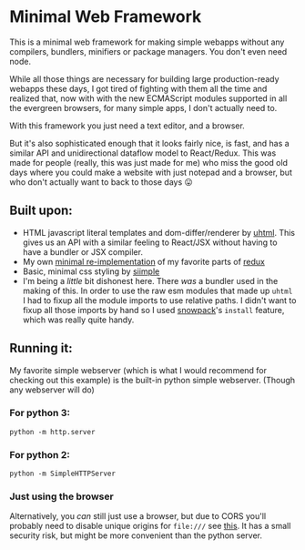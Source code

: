# Minimal Web Framework

This is a minimal web framework for making simple webapps without any compilers, bundlers, minifiers or package managers. You don't even need node.

While all those things are necessary for building large production-ready webapps these days, I got tired of fighting with them all the time and realized that, now with with the new ECMAScript modules supported in all the evergreen browsers, for many simple apps, I don't actually need to.

With this framework you just need a text editor, and a browser. 

But it's also sophisticated enough that it looks fairly nice, is fast, and has a similar API and unidirectional dataflow model to React/Redux. 
This was made for people (really, this was just made for me) who miss the good old days where you could make a website with just notepad and a browser, but who don't actually want to back to those days 😛

## Built upon:

- HTML javascript literal templates and dom-differ/renderer by [uhtml](https://github.com/WebReflection/uhtml). This gives us an API with a similar feeling to React/JSX without having to have a bundler or JSX compiler. 
- My own [minimal re-implementation](./lib/mini-redux.js) of my favorite parts of [redux](https://redux.js.org/)
- Basic, minimal css styling by [siimple](https://www.siimple.xyz/)
- I'm being a _little_ bit dishonest here. There _was_ a bundler used in the making of this. In order to use the raw esm modules that made up `uhtml` I had to fixup all the module imports to use relative paths. I didn't want to fixup all those imports by hand so I used [snowpack](https://www.snowpack.dev/)'s `install` feature, which was really quite handy. 

## Running it:

My favorite simple webserver (which is what I would recommend for checking out this example) is the built-in python simple webserver. (Though any webserver will do)

### For python 3:

    python -m http.server

### For python 2:

    python -m SimpleHTTPServer

### Just using the browser

Alternatively, you _can_ still just use a browser, but due to CORS you'll probably need to disable unique origins for `file:///` see [this](https://developer.mozilla.org/en-US/docs/Web/HTTP/CORS/Errors/CORSRequestNotHttp). It has a small security risk, but might be more convenient than the python server.






